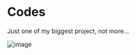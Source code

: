 # Codes
Just one of my biggest project, not more...






![image](https://user-images.githubusercontent.com/76229334/112836406-3a78db00-90a3-11eb-988a-3a57c506f09c.png)
